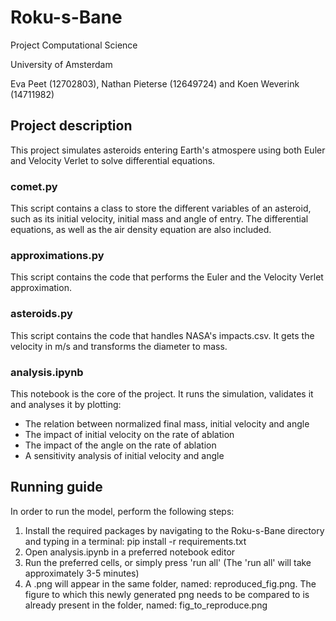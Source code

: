 # Roku-s-Bane
Project Computational Science

University of Amsterdam

Eva Peet (12702803), Nathan Pieterse (12649724) and Koen Weverink (14711982)


## Project description
This project simulates asteroids entering Earth's atmospere using both Euler and Velocity Verlet to solve differential equations.

### comet.py
This script contains a class to store the different variables of an asteroid, such as its initial velocity, initial mass and angle of entry. The differential equations, as well as the air density equation are also included.

### approximations.py
This script contains the code that performs the Euler and the Velocity Verlet approximation.

### asteroids.py
This script contains the code that handles NASA's impacts.csv. It gets the velocity in m/s and transforms the diameter to mass.

### analysis.ipynb
This notebook is the core of the project. It runs the simulation, validates it and analyses it by plotting:
- The relation between normalized final mass, initial velocity and angle
- The impact of initial velocity on the rate of ablation
- The impact of the angle on the rate of ablation
- A sensitivity analysis of initial velocity and angle

## Running guide
In order to run the model, perform the following steps:

1. Install the required packages by navigating to the Roku-s-Bane directory and typing in a terminal: pip install -r requirements.txt
2. Open analysis.ipynb in a preferred notebook editor
3. Run the preferred cells, or simply press 'run all' (The 'run all' will take approximately 3-5 minutes)
4. A .png will appear in the same folder, named: reproduced_fig.png. The figure to which this newly generated png needs to be compared to is already present in the folder, named: fig_to_reproduce.png
